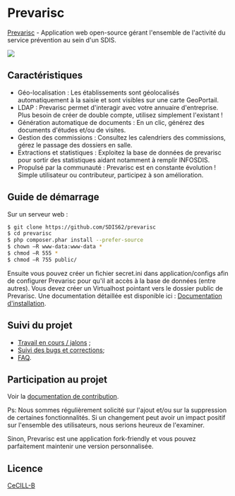 # Prevarisc

[Prevarisc](http://sdis62.github.io/prevarisc/) - Application web open-source gérant l'ensemble de l'activité du service prévention au sein d'un SDIS.

![](http://sdis62.github.io/prevarisc/assets/img/screenshot.png)

## Caractéristiques

* Géo-localisation : Les établissements sont géolocalisés automatiquement à la saisie et sont visibles sur une carte GeoPortail.
* LDAP : Prevarisc permet d'interagir  avec votre annuaire d'entreprise. Plus besoin de créer de double compte, utilisez simplement l'existant !
* Génération automatique de documents : En un clic, générez des documents d'études et/ou de visites.
* Gestion des commissions : Consultez les calendriers des commissions, gérez le passage des dossiers en salle.
* Extractions et statistiques : Exploitez la base de données de prevarisc pour sortir des statistiques aidant notamment à remplir INFOSDIS.
* Propulsé par la communauté : Prevarisc est en constante évolution ! Simple utilisateur ou contributeur, participez à son amélioration.

## Guide de démarrage

Sur un serveur web :

```sh
$ git clone https://github.com/SDIS62/prevarisc
$ cd prevarisc
$ php composer.phar install --prefer-source
$ chown –R www-data:www-data *
$ chmod –R 555 *
$ chmod –R 755 public/
```
Ensuite vous pouvez créer un fichier secret.ini dans application/configs afin de configurer Prevarisc pour qu'il ait accès à la base de données (entre autres).
Vous devez créer un Virtualhost pointant vers le dossier public de Prevarisc.
Une documentation détaillée est disponible ici : [Documentation d'installation](https://github.com/SDIS62/prevarisc/blob/2.x/docs/documentation_installation.md).

## Suivi du projet

* [Travail en cours / jalons](https://github.com/SDIS62/prevarisc/issues/milestones) ;
* [Suivi des bugs et corrections](https://github.com/SDIS62/prevarisc/issues);
* [FAQ](https://github.com/SDIS62/prevarisc/issues?q=is%3Aissue+label%3Aquestion).

## Participation au projet

Voir la [documentation de contribution](https://github.com/SDIS62/prevarisc/blob/2.x/CONTRIBUTING.md).

Ps: Nous sommes régulièrement solicité sur l'ajout et/ou sur la suppression de certaines fonctionnalités. Si un changement peut avoir un impact positif sur l'ensemble des utilisateurs, nous serions heureux de l'examiner. 

Sinon, Prevarisc est une application fork-friendly et vous pouvez parfaitement maintenir une version personnalisée.

## Licence

[CeCILL-B](http://www.cecill.info/licences/Licence_CeCILL-B_V1-fr.html)
